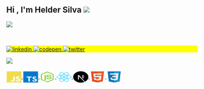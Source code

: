 <h2>Hi , I'm Helder Silva <img src="https://media.giphy.com/media/hvRJCLFzcasrR4ia7z/giphy.gif" width="35"></h2>

<p>
  <a href="https://readme-typing-svg.herokuapp.com/?lines=Full-Stack+Developer;ReactJS%20|%20NodeJS%20|%20ReactNative%20;Always%20learning%20new%20things&center=true&width=500&height=50"></a>
</p>

<p>
  <a><img src="https://readme-typing-svg.herokuapp.com/?lines=Full-Stack+Developer;ReactJS%20|%20NodeJS%20|%20ReactNative%20;Always%20learning%20new%20things&center=true&width=500&height=50"></a>
</p>

<br>
 
<p align="left" style="background:yellow">
      <a href="https://linkedin.com/in/heldersi" target="_blank">
        <img align="center" src="https://img.shields.io/badge/-heldersi-05122A?style=flat&logo=linkedin" alt="linkedin"/>
      </a>
      <a href="https://codepen.io/heldersi" target="_blank">
        <img align="center" src="https://img.shields.io/badge/-heldersi-05122A?style=flat&logo=codepen" alt="codepen"/>
      </a>
      <a href="https://twitter.com/heldersi" target="_blank">
        <img align="center" src="https://img.shields.io/badge/-heldersi-05122A?style=flat&logo=twitter" alt="twitter"/>  
      </a>
  </p>
  
 <div>
  <a href="https://github.com/heldersi">
  <img height="180em" src="https://github-readme-stats.vercel.app/api/top-langs/?username=heldersi&layout=compact&langs_count=7&theme=dracula"/>
</div>
<div style="display: inline_block"><br>
  <img align="center" alt="heldersi-Js" height="30" width="40" src="https://raw.githubusercontent.com/devicons/devicon/master/icons/javascript/javascript-plain.svg">
 <img align="center" alt="heldersi-Js" height="30" width="40" src="https://raw.githubusercontent.com/devicons/devicon/master/icons/typescript/typescript-original.svg">
 <img align="center" alt="heldersi-Js" height="30" width="40" src="https://raw.githubusercontent.com/devicons/devicon/master/icons/nodejs/nodejs-original.svg">
  <img align="center" alt="heldersi-React" height="30" width="40" src="https://raw.githubusercontent.com/devicons/devicon/master/icons/react/react-original.svg">
  <img align="center" alt="heldersi-React" height="30" width="40" src="https://raw.githubusercontent.com/devicons/devicon/master/icons/nextjs/nextjs-original.svg">
  <img align="center" alt="heldersi-HTML" height="30" width="40" src="https://raw.githubusercontent.com/devicons/devicon/master/icons/html5/html5-original.svg">
  <img align="center" alt="heldersi-CSS" height="30" width="40" src="https://raw.githubusercontent.com/devicons/devicon/master/icons/css3/css3-original.svg">
</div>
 
